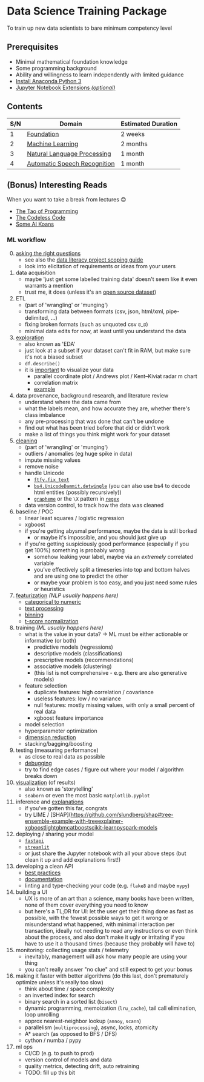 #   Data Science Training Package
To train up new data scientists to bare minimum competency level


##  Prerequisites
*   Minimal mathematical foundation knowledge
*   Some programming background
*   Ability and willingness to learn independently with limited guidance
*   [Install Anaconda Python 3](https://www.anaconda.com/distribution/#download-section)
*   [Jupyter Notebook Extensions *(optional)*](https://jupyter-contrib-nbextensions.readthedocs.io/en/latest/)


##  Contents
| S/N | Domain                                                                     | Estimated Duration |
|-----|----------------------------------------------------------------------------|--------------------|
| 1   | [Foundation](Foundation/README.md)                                         | 2 weeks            |
| 2   | [Machine Learning](Machine%20Learning/README.md)                           | 2 months           |
| 3   | [Natural Language Processing](Natural%20Language%20Processing/README.md)   | 1 month            |
| 4   | [Automatic Speech Recognition](Automatic%20Speech%20Recognition/README.md) | 1 month            |


##  (Bonus) Interesting Reads
When you want to take a break from lectures 😊
*    [The Tao of Programming](http://www.mit.edu/~xela/tao.html)
*    [The Codeless Code](http://www.thecodelesscode.com/contents)
*    [Some AI Koans](http://catb.org/jargon/html/koans.html)


### ML workflow
0.  [asking the right questions](https://developers.google.com/machine-learning/problem-framing)
    *   see also the [data literacy project scoping guide](https://go.gov.sg/project-scoping-guide)
    *   look into elicitation of requirements or ideas from your users
1.  data acquisition
    *   maybe 'just get some labelled training data' doesn't seem like it even warrants a mention
    *   trust me, it does (unless it's an [open source dataset](https://datasetsearch.research.google.com))
2.  ETL
    *   (part of 'wrangling' or 'munging')
    *   transforming data between formats (csv, json, html/xml, pipe-delimited, ...)
    *   fixing broken formats (such as unquoted csv ಠ_ಠ)
    *   minimal data edits for now, at least until you understand the data
3.  [exploration](https://developers.google.com/machine-learning/guides/good-data-analysis)
    *   also known as 'EDA'
    *   just look at a subset if your dataset can't fit in RAM, but make sure it's not a biased subset
    *   `df.describe()`
    *   it is [important](https://www.autodeskresearch.com/publications/samestats) to visualize your data
        *   parallel coordinate plot / Andrews plot  / Kent–Kiviat radar m chart
        *   correlation matrix
        *   [example](https://www.kaggle.com/mervinpraison/seaborn-to-visualize-iris-data/notebook)
4.  data provenance, background research, and literature review 
    *   understand where the data came from
    *   what the labels mean, and how accurate they are, whether there's class imbalance
    *   any pre-processing that was done that can't be undone
    *   find out what has been tried before that did or didn't work
    *   make a list of things you think might work for your dataset
5.  [cleaning](https://www.kaggle.com/learn/data-cleaning)
    *   (part of 'wrangling' or 'munging')
    *   outliers / anomalies (eg huge spike in data)
    *   impute missing values
    *   remove noise
    *   handle Unicode
        *   [`ftfy.fix_text`](https://pypi.org/project/ftfy)
        *   [`bs4.UnicodeDammit.detwingle`](https://pypi.org/project/beautifulsoup4)
            (you can also use bs4 to decode html entities (possibly recursively))
        *   [`grapheme`](https://pypi.org/project/grapheme)
            or the `\X` pattern in [`regex`](https://pypi.org/project/beautifulsoup4)
    *   data version control, to track how the data was cleaned
6.  baseline / POC
    *   linear least squares / logistic regression
    *   xgboost
    *   if you're getting abysmal performance, maybe the data is still borked
        *   or maybe it's impossible, and you should just give up
    *   if you're getting suspiciously good performance (especially if you get 100%) something is probably wrong
        *   somehow leaking your label, maybe via an *extremely* correlated variable 
        *   you've effectively split a timeseries into top and bottom halves and are using one to predict the other
        *   or maybe your problem is too easy, and you just need some rules or heuristics 
7.  [featurization](https://www.kaggle.com/learn/feature-engineering) *(NLP usually happens here)*
    *   [categorical to numeric](https://developers.google.com/machine-learning/data-prep/transform/transform-categorical)
    *   [text processing](https://www.kaggle.com/learn/natural-language-processing)
    *   [binning](https://developers.google.com/machine-learning/data-prep/transform/bucketing)
    *   [t-score normalization](https://developers.google.com/machine-learning/data-prep/transform/normalization)
8.  training *(ML usually happens here)*
    *   what is the value in your data? -> ML must be either actionable or informative (or both)
        *   predictive models (regressions)
        *   descriptive models (classifications)
        *   prescriptive models (recommendations)
        *   associative models (clustering)
        *   (this list is not comprehensive - e.g. there are also generative models)
    *   feature selection
        *   duplicate features: high correlation / covariance
        *   useless features: low / no variance
        *   null features: mostly missing values, with only a small percent of real data
        *   xgboost feature importance
    *   model selection
    *   hyperparameter optimization
    *   [dimension reduction](https://en.wikipedia.org/wiki/Curse_of_dimensionality)
    *   stacking/bagging/boosting
9.  testing (measuring performance)
    *   as close to real data as possible
    *   [debugging](https://developers.google.com/machine-learning/testing-debugging)
    *   try to find edge cases / figure out where your model / algorithm breaks down
10. [visualization](https://www.kaggle.com/learn/data-visualization) (of results)
    *   also known as 'storytelling'
    *   `seaborn` or even the most basic `matplotlib.pyplot`
11. inference and [explanations](https://www.kaggle.com/learn/machine-learning-explainability)
    *   if you've gotten this far, congrats
    *   try LIME / [SHAP](https://github.com/slundberg/shap#tree-ensemble-example-with-treeexplainer-xgboostlightgbmcatboostscikit-learnpyspark-models
12. deploying / sharing your model
    *   [`fastapi`](https://fastapi.tiangolo.com/)
    *   [`streamlit`](https://streamlit.io)
    *   or just share the Jupyter notebook with all your above steps (but clean it up and add explanations first!)
13. developing a clean API
    *   [best practices](https://docs.microsoft.com/en-us/azure/architecture/best-practices/api-design)
    *   [documentation](https://documentation.divio.com)
    *   linting and type-checking your code (e.g. `flake8` and maybe `mypy`)
14. building a UI
    *   UX is more of an art than a science,
        many books have been written,
        none of them cover everything you need to know
    *   but here's a TL;DR for UI: 
        let the user get their thing done as fast as possible, 
        with the fewest possible ways to get it wrong or misunderstand what happened,
        with minimal interaction per transaction,
        ideally not needing to read any instructions or even think about the process,
        and also don't make it ugly 
        or irritating if you have to use it a thousand times (because they probably will have to) 
15. monitoring: collecting usage stats / telemetry
    *   inevitably, management will ask how many people are using your thing
    *   you can't really answer "no clue" and still expect to get your bonus
16. making it faster with better algorithms (do this last, don't prematurely optimize unless it's really too slow)
    *   think about time / space complexity
    *   an inverted index for search
    *   binary search in a sorted list (`bisect`)
    *   dynamic programming, memoization (`lru_cache`), tail call elimination, loop unrolling
    *   approx nearest-neighbor lookup (`annoy`, `scann`)
    *   parallelism (`multiprocessing`), async, locks, atomicity
    *   A* search (as opposed to BFS / DFS)
    *   cython / numba / pypy
17. ml ops
    *   CI/CD (e.g. to push to prod)
    *   version control of models and data
    *   quality metrics, detecting drift, auto retraining
    *   TODO: fill up this bit
